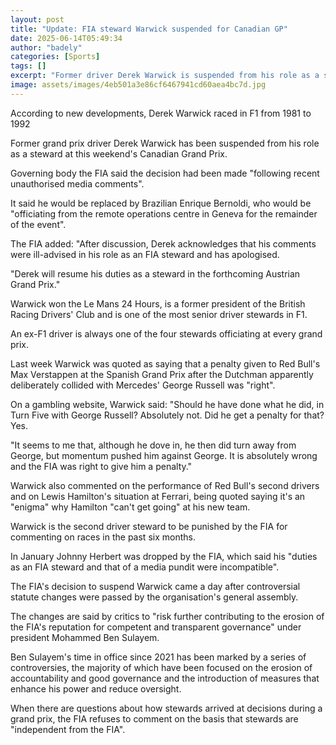 ```yaml
---
layout: post
title: "Update: FIA steward Warwick suspended for Canadian GP"
date: 2025-06-14T05:49:34
author: "badely"
categories: [Sports]
tags: []
excerpt: "Former driver Derek Warwick is suspended from his role as a steward at this weekend's Canadian Grand Prix."
image: assets/images/4eb501a3e86cf6467941cd60aea4bc7d.jpg
---
```


According to new developments, Derek Warwick raced in F1 from 1981 to 1992

Former grand prix driver Derek Warwick has been suspended from his role as a steward at this weekend's Canadian Grand Prix.

Governing body the FIA said the decision had been made "following recent unauthorised media comments".

It said he would be replaced by Brazilian Enrique Bernoldi, who would be "officiating from the remote operations centre in Geneva for the remainder of the event".

The FIA added: "After discussion, Derek acknowledges that his comments were ill-advised in his role as an FIA steward and has apologised.

"Derek will resume his duties as a steward in the forthcoming Austrian Grand Prix."

Warwick won the Le Mans 24 Hours, is a former president of the British Racing Drivers' Club and is one of the most senior driver stewards in F1.

An ex-F1 driver is always one of the four stewards officiating at every grand prix.

Last week Warwick was quoted as saying that a penalty given to Red Bull's Max Verstappen at the Spanish Grand Prix after the Dutchman apparently deliberately collided with Mercedes' George Russell was "right".

On a gambling website, Warwick said: "Should he have done what he did, in Turn Five with George Russell? Absolutely not. Did he get a penalty for that? Yes.

"It seems to me that, although he dove in, he then did turn away from George, but momentum pushed him against George. It is absolutely wrong and the FIA was right to give him a penalty."

Warwick also commented on the performance of Red Bull's second drivers and on Lewis Hamilton's situation at Ferrari, being quoted saying it's an "enigma" why Hamilton "can't get going" at his new team.

Warwick is the second driver steward to be punished by the FIA for commenting on races in the past six months.

In January Johnny Herbert was dropped by the FIA, which said his "duties as an FIA steward and that of a media pundit were incompatible".

The FIA's decision to suspend Warwick came a day after controversial statute changes were passed by the organisation's general assembly.

The changes are said by critics to "risk further contributing to the erosion of the FIA's reputation for competent and transparent governance" under president Mohammed Ben Sulayem. 

Ben Sulayem's time in office since 2021 has been marked by a series of controversies, the majority of which have been focused on the erosion of accountability and good governance and the introduction of measures that enhance his power and reduce oversight.

When there are questions about how stewards arrived at decisions during a grand prix, the FIA refuses to comment on the basis that stewards are "independent from the FIA".


